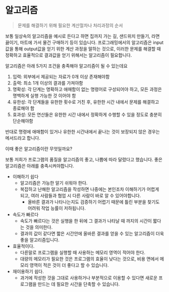 # 알고리즘

> 문제를 해결하기 위해 필요한 계산절차나 처리과정의 순서
> 

보통 일상속의 알고리즘을 예시로 든다고 하면 집까지 가는 길, 샌드위치 만들기, 라면 끓이기, 마트에 가서 물건 구매하기 등이 있습니다.
프로그래밍에서의 알고리즘은 input값을 통해 output값을 얻기 위한 계산 과정을 말하는 것으로, 이러한 문제를 해결할 때 정확하고 효율적으로 결과값을 얻기 위해서는 알고리즘이 필요합니다.

알고리즘은 아래 5가지 조건을 충족해야 알고리즘이 될 수 있는데요

1. 입력: 외부에서 제공되는 자료가 0개 이상 존재해야함
2. 출력: 최소 1개 이상의 결과를 가져야함
3. 명확성: 각 단계는 명확하고 애매함이 없는 명령어로 구성되어야 하고, 모든 과정은 명백하게 실행 가능한 것 이어야 함
4. 유한성: 각 단계들을 유한한 횟수로 거친 후, 유한한 시간 내에서 문제를 해결하고 종료해야 함
5. 효과성: 모든 연산들은 유한한 시간 내에서 정확하게 수행할 수 있을 정도로 충분히 단순해야함

반대로 명령에 애매함이 있거나 유한한 시간내에서 끝나는 것이 보장되지 않은 경우는 메서드라고 합니다.

이때 좋은 알고리즘이란 무엇일까요?

보통 저희가 프로그램의 품질을 알고리즘의 좋고, 나쁨에 따라 달렸다고 했습니다.
좋은 알고리즘은 아래를 충족시켜야합니다. 

- 이해하기 쉽다
    - 알고리즘은 가능한 알기 쉬워야 한다.
    - 복잡하고 난해한 알고리즘을 작성하면 나중에는 본인조차 이해하기가 어렵게 되고, 여러 사람들과 협업 시 다른 사람이 바로 알 수 있어야합니다.
        - 올바른 결과가 나타나는지도 검증하기 어렵기 때문에 틀린 부분을 찾기도 어려워 작업 능률이 저하됩니다.
- 속도가 빠르다
    - 속도가 빠르다는 것은 실행을 한 뒤에 그 결과가 나타날 때 까지의 시간이 짧다는 것을 의미한다.
    - 결과의 값이 같다면 짧은 시간안에 올바른 결과를 얻을 수 있는 알고리즘이 더욱 좋을 알고리즘입니다.
- 효율적이다.
    - 다른말로 프로그램을 실행할 때 사용하는 메모리 영역이 적어야 한다.
    - 대량의 메모리가 필요한 것은 프로그램의 효율이 낮다는 것으로, 비용 면에서 메모리 영역이 적은 것이 더 좋다고 할 수 있습니다.
- 재이용하기 쉽다.
    - 과거에 작성한 것을 그대로 사용하거나 부분적으로 이용할 수 있다면 새로운 프로그램을 만드는 데 필요한 시간을 단축할 수 있습니다.